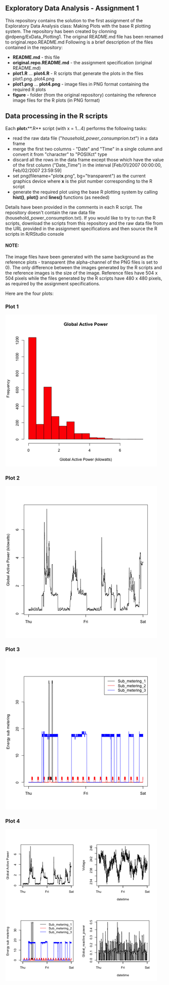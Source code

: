 ## Exploratory Data Analysis - Assignment 1

This repository contains the solution to the first assignment of 
the Exploratory Data Analysis class: Making Plots with the base R plotting system.
The repository has been created by clonning @rdpeng/ExData_Plotting1.
The original README.md file has been renamed to original.repo.README.md
Following is a brief description of the files contained in the repository:

* **README.md** - this file
* **original.repo.README.md** - the assignment specification (original README.md)
* **plot1.R** ... **plot4.R** - R scripts that generate the plots in the files plot1.png..plot4.png
* **plot1.png** ... **plot4.png** - image files in PNG format containing the required R plots
* **figure** - folder (from the original repository) containing the reference image files for the R plots (in PNG format)


## Data processing in the R scripts

Each **plot**x**.R** script (with x = 1...4) performs the following tasks:
* read the raw data file ("*household_power_consumprion.txt*") in a data frame
* merge the first two columns - "Date" and "Time" in a single column and convert it from "character" to "POSIXct" type
* discard all the rows in the data frame except those which have the value of the first column ("Date_Time") in the interval [Feb/01/2007 00:00:00, Feb/02/2007 23:59:59] 
* set png(filename="plot**x**.png", bg="transparent") as the current graphics device where **x** is the plot number corresponding to the R script
* generate the required plot using the base R plotting system by calling **hist()**, **plot()** and **lines()** functions (as needed)

Details have been provided in the comments in each R script.
The repository doesn't contain the raw data file (household_power_consumption.txt). If you would 
like to try to run the R scripts, download the scripts from this repository and the raw data file
from the URL provided in the assignment specifications and then source the R scripts in R/RStudio console

#### NOTE:
The image files have been generated with the same background as the reference plots - transparent (the alpha-channel of the PNG files is set to 0).
The only difference between the images generated by the R scripts and the reference images is the size of the image. 
Reference files have 504 x 504 pixels while the files generated by the R scripts have 480 x 480 pixels, as required by the assignment specifications.

Here are the four plots:

### Plot 1

![plot of chunk plot1](plot1.png) 


### Plot 2

![plot of chunk plot2](plot2.png) 


### Plot 3

![plot of chunk plot3](plot3.png) 


### Plot 4

![plot of chunk plot4](plot4.png) 

